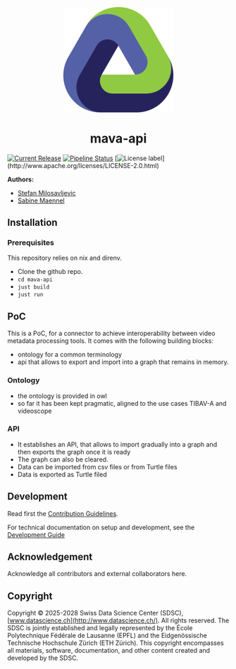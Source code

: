 <p align="center">
  <img src="./docs/assets/logo.svg" alt="project logo" width="250">
</p>

<h1 align="center">
  mava-api
</h1>
<p align="center">
</p>

[![Current Release](https://img.shields.io/github/release/sdsc-ordes/mava-api.svg?label=release)](https://github.com/sdsc-ordes/mava-api/releases/latest)
[![Pipeline Status](https://img.shields.io/github/actions/workflow/status/sdsc-ordes/mava-api/normal.yaml?label=ci)](https://github.com/sdsc-ordes/mava-api/actions/workflows/normal.yaml)
[![License label](https://img.shields.io/badge/License-Apache2.0-blue.svg?)](http://www.apache.org/licenses/LICENSE-2.0.html)

**Authors:**

- [Stefan Milosavljevic](mailto:stefan.milosavljevic@sdsc.ethz.ch)
- [Sabine Maennel](mailto:sabine.maennel@sdsc.ethz.ch)

## Installation

### Prerequisites
This repository relies on nix and direnv.
- Clone the github repo.
- `cd mava-api`
- `just build`
- `just run`

## PoC

This is a PoC, for a connector to achieve interoperability between video metadata processing tools. It comes with the following building blocks:

- ontology for a common terminology
- api that allows to export and import into a graph that remains in memory.


### Ontology

- the ontology is provided in owl
- so far it has been kept pragmatic, aligned to the use cases TIBAV-A and videoscope

### API
- It establishes an API, that allows to import gradually into a graph and then exports the graph once it is ready
- The graph can also be cleared.
- Data can be imported from csv files or from Turtle files
- Data is exported as Turtle filed

## Development

Read first the [Contribution Guidelines](/CONTRIBUTING.md).

For technical documentation on setup and development, see the
[Development Guide](docs/development-guide.md)

## Acknowledgement

Acknowledge all contributors and external collaborators here.

## Copyright

Copyright © 2025-2028 Swiss Data Science Center (SDSC),
[www.datascience.ch](http://www.datascience.ch/). All rights reserved. The SDSC
is jointly established and legally represented by the École Polytechnique
Fédérale de Lausanne (EPFL) and the Eidgenössische Technische Hochschule Zürich
(ETH Zürich). This copyright encompasses all materials, software, documentation,
and other content created and developed by the SDSC.
